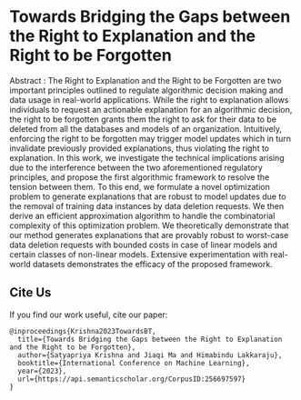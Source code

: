 # Towards Bridging the Gaps between the Right to Explanation and the Right to be Forgotten

Abstract : The Right to Explanation and the Right to be Forgotten are two important principles outlined to regulate algorithmic decision making and data usage in real-world applications. While the right to explanation allows individuals to request an actionable explanation for an algorithmic decision, the right to be forgotten grants them the right to ask for their data to be deleted from all the databases and models of an organization. Intuitively, enforcing the right to be forgotten may trigger model updates which in turn invalidate previously provided explanations, thus violating the right to explanation. In this work, we investigate the technical implications arising due to the interference between the two aforementioned regulatory principles, and propose the first algorithmic framework to resolve the tension between them. To this end, we formulate a novel optimization problem to generate explanations that are robust to model updates due to the removal of training data instances by data deletion requests. We then derive an efficient approximation algorithm to handle the combinatorial complexity of this optimization problem. We theoretically demonstrate that our method generates explanations that are provably robust to worst-case data deletion requests with bounded costs in case of linear models and certain classes of non-linear models. Extensive experimentation with real-world datasets demonstrates the efficacy of the proposed framework.

## Cite Us

If you find our work useful, cite our paper:

```
@inproceedings{Krishna2023TowardsBT,
  title={Towards Bridging the Gaps between the Right to Explanation and the Right to be Forgotten},
  author={Satyapriya Krishna and Jiaqi Ma and Himabindu Lakkaraju},
  booktitle={International Conference on Machine Learning},
  year={2023},
  url={https://api.semanticscholar.org/CorpusID:256697597}
}
```

